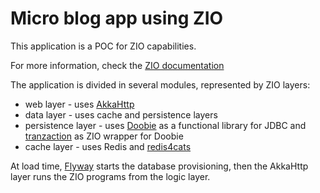 # Micro blog app using ZIO

This application is a POC for ZIO capabilities.

For more information, check the [ZIO documentation](https://zio.dev/docs/overview/overview_index)

The application is divided in several modules, represented by ZIO layers:

- web layer - uses [AkkaHttp](https://doc.akka.io/docs/akka-http/current/index.html)
- data layer - uses cache and persistence layers
- persistence layer - uses [Doobie](https://tpolecat.github.io/doobie/) as a functional library for JDBC and
  [tranzaction](https://github.com/gaelrenoux/tranzactio) as ZIO wrapper for Doobie
- cache layer - uses Redis and [redis4cats](https://github.com/profunktor/redis4cats)

At load time, [Flyway](https://flywaydb.org/documentation/) starts the database provisioning, then the AkkaHttp layer
runs the ZIO programs from the logic layer.
